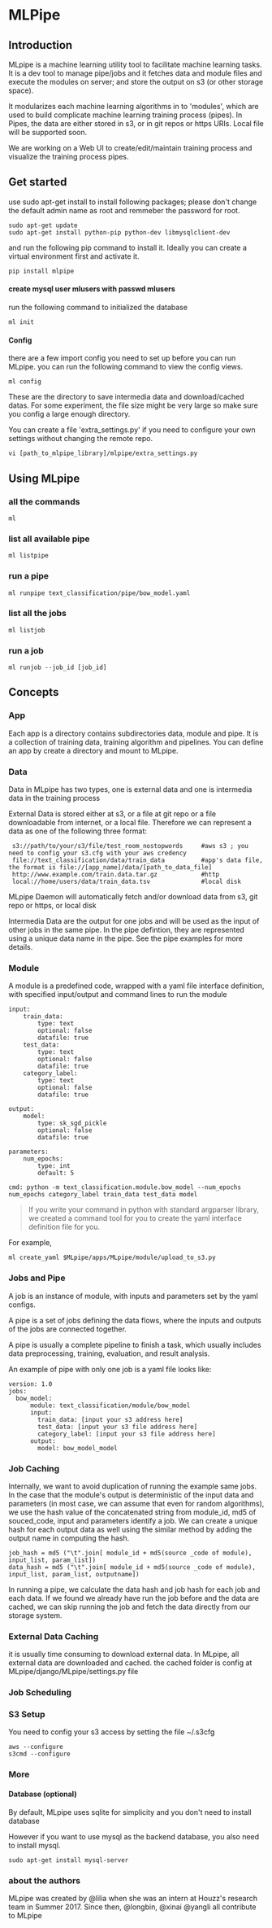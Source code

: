 # MLPipe

## Introduction
MLpipe is a machine learning utility tool to facilitate machine learning tasks. It is a dev tool to manage pipe/jobs and it fetches data and module files and execute the modules on server; and store the output on s3 (or other storage space).

It modularizes each machine learning algorithms in to 'modules', which are used to build complicate machine learning training process (pipes). In Pipes, the data are either stored in s3, or in git repos or https URIs. Local file will be supported soon.   

We are working on a Web UI to create/edit/maintain training process and visualize the training process pipes.

## Get started

use sudo apt-get install to install following packages; please don't change the default admin name as root and remmeber the password for root. 

```
sudo apt-get update
sudo apt-get install python-pip python-dev libmysqlclient-dev
```

and run the following pip command to install it. Ideally you can create a virtual environment first and activate it.

```
pip install mlpipe
```



#### create mysql user mlusers with passwd mlusers
run the following command to initialized the database

```
ml init

```


#### Config
there are a few import config you need to set up before you can run MLpipe. you can run the following command to view the config views. 

```
ml config
```

These are the directory to save intermedia data and download/cached datas. For some experiment, the file size might be very large so make sure you config a large enough directory. 


You can create a file 'extra_settings.py' if you need to configure your own settings without changing the remote repo. 

```
vi [path_to_mlpipe_library]/mlpipe/extra_settings.py
```

## Using MLpipe
### all the commands
```
ml 
```

### list all available pipe
```
ml listpipe
```
### run a pipe 

``` 
ml runpipe text_classification/pipe/bow_model.yaml
``` 
### list all the jobs 

``` 
ml listjob
``` 

### run a job 

``` 
ml runjob --job_id [job_id]
``` 


## Concepts

### App
   Each app is a directory contains subdirectories data, module and pipe. It is a collection of training data, training algorithm and pipelines. You can define an app by create a directory and mount to MLpipe. 
 

### Data

Data in MLpipe has two types, one is external data and one is intermedia data in the training process

External Data is stored either at s3, or a file at git repo or a file downloadable from internet, or a local file. Therefore we can represent a data as one of the following three format:

```
 s3://path/to/your/s3/file/test_room_nostopwords     #aws s3 ; you need to config your s3.cfg with your aws credency
 file://text_classification/data/train_data          #app's data file,  the format is file://[app_name]/data/[path_to_data_file] 
 http://www.example.com/train.data.tar.gz            #http
 local://home/users/data/train_data.tsv              #local disk

```

MLpipe Daemon will automatically fetch and/or download data from s3, git repo or https, or local disk

Intermedia Data are the output for one jobs and will be used as the input of other jobs in the same pipe. In the pipe defintion, they are represented using a unique data name in the pipe. See the pipe examples for more details. 


### Module

A module is a predefined code, wrapped with a yaml file interface definition, with specified input/output and command lines to run the module

```
input:
    train_data:
        type: text
        optional: false
        datafile: true
    test_data:
        type: text
        optional: false
        datafile: true
    category_label:
        type: text
        optional: false
        datafile: true

output:
    model:
        type: sk_sgd_pickle
        optional: false
        datafile: true

parameters:
    num_epochs:
        type: int
        default: 5

cmd: python -m text_classification.module.bow_model --num_epochs num_epochs category_label train_data test_data model
```

> If you write your command in python with standard argparser library, we created a command tool for you to create the yaml interface definition file for you. 

For example, 

```
ml create_yaml $MLpipe/apps/MLpipe/module/upload_to_s3.py
```



### Jobs and Pipe

A job is an instance of module, with inputs and parameters set by the yaml configs. 

A pipe is a set of jobs defining the data flows, where the inputs and outputs of the jobs are connected together. 

A pipe is usually a complete pipeline to finish a task, which usually includes data preprocessing, training, evaluation, and result analysis.

An example of pipe with only one job is a yaml file looks like:

```
version: 1.0
jobs:
  bow_model:
      module: text_classification/module/bow_model
      input:
        train_data: [input your s3 address here]
        test_data: [input your s3 file address here]
        category_label: [input your s3 file address here]
      output:
        model: bow_model_model
```

### Job Caching


Internally, we want to avoid duplication of running the example same jobs. In the case that the module's output is deterministic of the input data and parameters (in most case, we can assume that even for random algorithms), we use the hash value of the concatenated string from module_id, md5 of souced_code, input and parameters identify a job. We can create a unique hash for each output data as well using the similar method by adding the output name in computing the hash. 

```
job_hash = md5 ("\t".join[ module_id + md5(source _code of module), input_list, param_list])
data_hash = md5 ("\t".join[ module_id + md5(source _code of module), input_list, param_list, outputname])
```

In running a pipe, we calculate the data hash and job hash for each job and each data. If we found we already have run the job before and the data are cached, we can skip running the job and fetch the data directly from our storage system. 

### External Data Caching
it is usually time consuming to download external data. In MLpipe, all external data are downloaded and cached. the cached folder is config at MLpipe/django/MLpipe/settings.py file


### Job Scheduling


### S3 Setup
You need to config your s3 access by setting the file ~/.s3cfg
```
aws --configure
s3cmd --configure
```

### More 

#### Database (optional)
By default, MLpipe uses sqlite for simplicity and  you don't need to install database

However if you want to use mysql as the backend database, you also need to install mysql. 

```
sudo apt-get install mysql-server 
```



### about the authors
MLpipe was created by @lilia when she was an intern at Houzz's research team in Summer 2017. Since then, @longbin, @xinai @yangli all contribute to MLpipe
  



